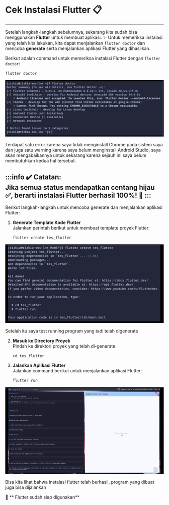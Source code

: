 <br>
<br>

# Cek Instalasi Flutter :clipboard:
---

Setelah langkah-langkah sebelumnya, sekarang kita sudah bisa menggunakan **Flutter** untuk membuat aplikasi. :sparkles: Untuk memeriksa instalasi yang telah kita lakukan, kita dapat menjalankan `flutter doctor` dan mencoba **generate** serta menjalankan aplikasi Flutter yang dihasilkan.

Berikut adalah command untuk memeriksa instalasi Flutter dengan `flutter doctor`:

```shell
flutter doctor
```
<img src="https://raw.githubusercontent.com/rizkia-as-actmp/kuliah_5_justdoit/refs/heads/main/public/1734337901791.jpg" width="600">

Terdapat satu error karena saya tidak menginstall Chrome pada sistem saya dan juga satu warning karena saya belum menginstall Android Studio, saya akan mengabaikannya untuk sekarang karena sejauh ini saya belum membutuhkan kedua hal tersebut.


:::info :heavy_check_mark: **Catatan:**  
Jika semua status mendapatkan **centang hijau** :white_check_mark:, berarti instalasi Flutter berhasil 100%! :tada:
:::
---

Berikut langkah-langkah untuk mencoba generate dan menjalankan aplikasi Flutter:  

1. **Generate Template Kode Flutter**  
   Jalankan perintah berikut untuk membuat template proyek Flutter:  

   ```shell
   flutter create tes_flutter 
   ```
<img src="https://raw.githubusercontent.com/rizkia-as-actmp/kuliah_5_justdoit/refs/heads/main/public/1734339198766.jpg" width="600">

Setelah itu saya test running program yang tadi telah digenerate


2. **Masuk ke Directory Proyek**  
   Pindah ke direktori proyek yang telah di-generate:  

   ```shell
   cd tes_flutter
   ```

3. **Jalankan Aplikasi Flutter**  
   Jalankan command berikut untuk menjalankan aplikasi Flutter:  

   ```shell
   flutter run
   ```
<img src="https://raw.githubusercontent.com/rizkia-as-actmp/kuliah_5_justdoit/refs/heads/main/public/1734339213646.jpg" width="600">

Bisa kita lihat bahwa instalasi flutter telah berhasil, program yang dibuat juga bisa dijalankan


:rocket: ** Flutter sudah siap digunakan**

